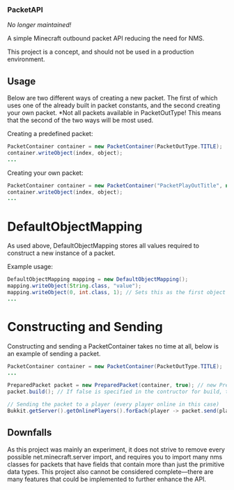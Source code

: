 ### PacketAPI
*No longer maintained!* 

A simple Minecraft outbound packet API reducing the need for NMS.

This project is a concept, and should not be used in a production environment.

## Usage
Below are two different ways of creating a new packet. The first of which uses one of the already built in
packet constants, and the second creating your own packet. 
*Not all packets available in PacketOutType! This means that the second of the two ways will be most used.

Creating a predefined packet:
```java
PacketContainer container = new PacketContainer(PacketOutType.TITLE);
container.writeObject(index, object);
...
```

Creating your own packet:
```java
PacketContainer container = new PacketContainer("PacketPlayOutTitle", new DefaultObjectMapping());
container.writeObject(index, object);
...
```

# DefaultObjectMapping
As used above, DefaultObjectMapping stores all values required to construct a new instance of a packet.

Example usage:
```java
DefaultObjectMapping mapping = new DefaultObjectMapping();
mapping.writeObject(String.class, "value");
mapping.writeObject(0, int.class, 1); // Sets this as the first object in the constructor
...
```

# Constructing and Sending
Constructing and sending a PacketContainer takes no time at all, below is an example of sending a packet.
```java
PacketContainer container = new PacketContainer(PacketOutType.TITLE);
...

PreparedPacket packet = new PreparedPacket(container, true); // new PreparedPacket(container) can be used as an alternative if build = true
packet.build(); // If false is specified in the contructor for build, this method needs to be called

// Sending the packet to a player (every player online in this case)
Bukkit.getServer().getOnlinePlayers().forEach(player -> packet.send(player));
```

## Downfalls
As this project was mainly an experiment, it does not strive to remove every possible net.minecraft.server import,
and requires you to import many nms classes for packets that have fields that contain more than just the primitive
data types. This project also cannot be considered complete—there are many features that could be implemented to further
enhance the API.
